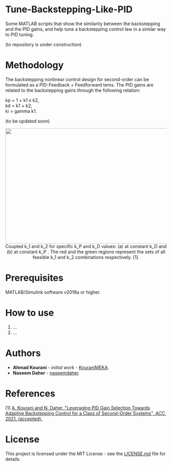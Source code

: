 # Tune-Backstepping-Like-PID
Some MATLAB scripts that show the similarity between the backstepping and the PID gains, and help tune a backstepping control law in a similar way to PID tuning.

(to repository is under construction)

# Methodology
The backstepping nonlinear control design for second-order can be formulated as a PID-Feedback + Feedforward tems. The PID gains are related to the backstepping gains through the following relation:

kp = 1 + k1 x k2, <br />
kd = k1 + k2, <br />
ki = gamma k1. <br /> 

(to be updated soon)

<p align="center">
  <img src="https://github.com/KouraniMEKA/Tune-Backstepping-Like-PID/blob/main/figures/k12_from_kpd.JPG" width="640" height="360" >
  <br />
  Coupled k_1 and k_2 for specific k_P and k_D values: (a) at constant k_D and (b) at constant k_P . The red and the green regions represent the sets
of all feasible k_1 and k_2 combinations respectively. [1].
</p>


# Prerequisites
MATLAB/Simulink software v2018a or higher.

# How to use
1. ... <br />
2. ... <br />


# Authors
* **Ahmad Kourani** - *initial work* - [KouraniMEKA](https://github.com/KouraniMEKA).
* **Naseem Daher** - [naseemdaher](https://github.com/naseemdaher).

# References
[1] [A. Kourani and N. Daher, "Leveraging PID Gain Selection Towards Adaptive Backstepping Control for a Class of Second-Order Systems", _ACC_, 2021. (accepted).](https://www.researchgate.net/publication/350621101_Leveraging_PID_Gain_Selection_Towards_Adaptive_Backstepping_Control_for_a_Class_of_Second-Order_Systems)

# License
This project is licensed under the MIT License - see the [LICENSE.md](https://github.com/KouraniMEKA/Tune-Backstepping-Like-PID/blob/master/LICENSE) file for details.
 


